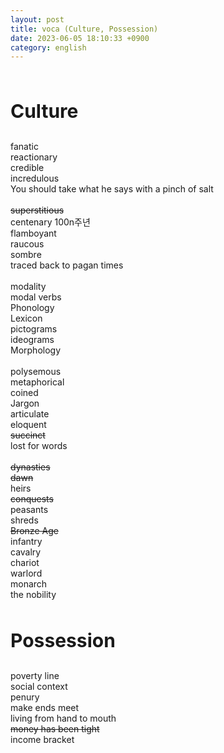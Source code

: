 ```yaml
---
layout: post
title: voca (Culture, Possession)
date: 2023-06-05 18:10:33 +0900
category: english
---
```

<br/>
<p style="font-size:30px;"><b> Culture </b></p>
fanatic
<br/>
reactionary
<br/>
credible
<br/>
incredulous
<br/>
You should take what he says with a pinch of salt 
<br/>
<br/>
<del>superstitious</del>
<br/>
centenary 100n주년
<br/>
flamboyant
<br/>
raucous
<br/>
sombre
<br/>
traced back to pagan times
<br/>
<br/>
modality
<br/>
modal verbs
<br/>
Phonology
<br/>
Lexicon
<br/>
pictograms
<br/>
ideograms
<br/>
Morphology

<br/>
<br/>
polysemous
<br/>
metaphorical
<br/>
coined
<br/>
Jargon
<br/>
articulate
<br/>
eloquent
<br/>
<del> succinct </del>

<br/>
lost for words

<br/>
<br/>
<del>dynasties</del>
<br/>
<del>dawn</del>
<br/>
heirs
<br/>
<del>conquests</del>
<br/>
peasants
<br/>
shreds
<br/>
<del>Bronze Age</del>
<br/>
infantry
<br/>
cavalry
<br/>
chariot
<br/>
warlord
<br/>
monarch
<br/>
the nobility
<br/>
<br/>
<p style="font-size:30px;"><b> Possession </b></p>
poverty line
<br/>
social context
<br/>
penury
<br/>
make ends meet
<br/>
living from hand to mouth
<br/>
<del>money has been tight</del>
<br/>
income bracket
<br/>